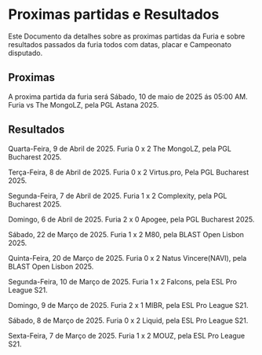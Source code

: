 # Proximas partidas e Resultados

Este Documento da detalhes sobre as proximas partidas da Furia e sobre resultados passados da furia todos com datas, placar e Campeonato disputado.

## Proximas

A proxima partida da furia será Sábado, 10 de maio de 2025 ás 05:00 AM. Furia vs The MongoLZ, pela PGL Astana 2025.

## Resultados

Quarta-Feira, 9 de Abril de 2025. Furia 0 x 2 The MongoLZ, pela PGL Bucharest 2025.

Terça-Feira, 8 de Abril de 2025. Furia 0 x 2 Virtus.pro, Pela PGL Bucharest 2025.

Segunda-Feira, 7 de Abril de 2025. Furia 1 x 2 Complexity, pela PGL Bucharest 2025.

Domingo, 6 de Abril de 2025. Furia 2 x 0 Apogee, pela PGL Bucharest 2025.

Sábado, 22 de Março de 2025. Furia 1 x 2 M80, pela BLAST Open Lisbon 2025.

Quinta-Feira, 20 de Março de 2025. Furia 0 x 2 Natus Vincere(NAVI), pela BLAST Open Lisbon 2025.

Segunda-Feira, 10 de Março de 2025. Furia 1 x 2 Falcons, pela ESL Pro League S21.

Domingo, 9 de Março de 2025. Furia 2 x 1 MIBR, pela ESL Pro League S21.

Sábado, 8 de Março de 2025. Furia 0 x 2 Liquid, pela ESL Pro League S21.

Sexta-Feira, 7 de Março de 2025. Furia 1 x 2 MOUZ, pela ESL Pro League S21.
